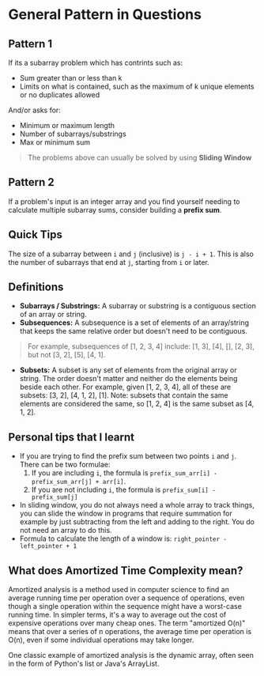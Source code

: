 # General Pattern in Questions

## Pattern 1
If its a subarray problem which has contrints such as:
- Sum greater than or less than k
- Limits on what is contained, such as the maximum of k unique elements or no duplicates allowed

And/or asks for:
- Minimum or maximum length
- Number of subarrays/substrings
- Max or minimum sum

> The problems above can usually be solved by using **Sliding Window**

## Pattern 2
If a problem's input is an integer array and you find yourself needing to calculate multiple subarray sums, consider building a **prefix sum**.

## Quick Tips
The size of a subarray between `i` and `j` (inclusive) is `j - i + 1`. This is also the number of subarrays that end at `j`, starting from `i` or later.

## Definitions

- **Subarrays / Substrings:** A subarray or substring is a contiguous section of an array or string.
- **Subsequences:** A subsequence is a set of elements of an array/string that keeps the same relative order but doesn't need to be contiguous.

> For example, subsequences of [1, 2, 3, 4] include: [1, 3], [4], [], [2, 3], but not [3, 2], [5], [4, 1].

- **Subsets:** A subset is any set of elements from the original array or string. The order doesn't matter and neither do the elements being beside each other. For example, given [1, 2, 3, 4], all of these are subsets: [3, 2], [4, 1, 2], [1]. Note: subsets that contain the same elements are considered the same, so [1, 2, 4] is the same subset as [4, 1, 2].

## Personal tips that I learnt
- If you are trying to find the prefix sum between two points `i` and `j`. There can be two formulae:
    1. If you are including `i`, the formula is `prefix_sum_arr[i] - prefix_sum_arr[j] + arr[i]`.
    2. If you are not including `i`, the formula is `prefix_sum[i] - prefix_sum[j]`
- In sliding window, you do not always need a whole array to track things, you can slide the window in programs that require summation for example by just subtracting from the left and adding to the right. You do not need an array to do this.
- Formula to calculate the length of a window is: `right_pointer - left_pointer + 1`

## What does Amortized Time Complexity mean?
Amortized analysis is a method used in computer science to find an average running time per operation over a sequence of operations, even though a single operation within the sequence might have a worst-case running time. In simpler terms, it's a way to average out the cost of expensive operations over many cheap ones. The term "amortized O(n)" means that over a series of n operations, the average time per operation is O(n), even if some individual operations may take longer.

One classic example of amortized analysis is the dynamic array, often seen in the form of Python's list or Java's ArrayList.